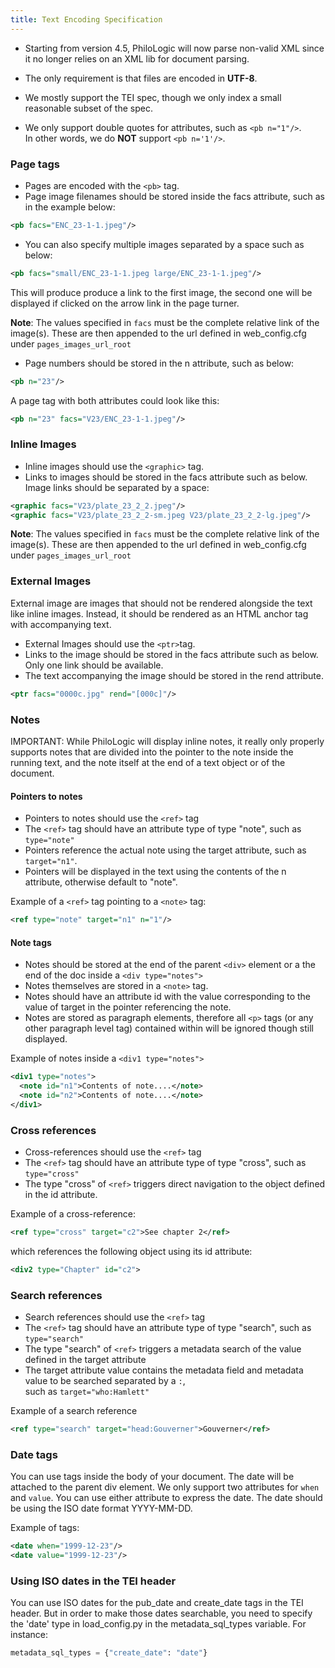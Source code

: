 ```yaml
---
title: Text Encoding Specification
---
```


-   Starting from version 4.5, PhiloLogic will now parse non-valid XML since it no longer relies on an XML lib for document parsing.

-   The only requirement is that files are encoded in **UTF-8**.

-   We mostly support the TEI spec, though we only index a small reasonable subset of the spec.

-   We only support double quotes for attributes, such as `<pb n="1"/>`.<br>
    In other words, we do **NOT** support `<pb n='1'/>`.

### Page tags

-   Pages are encoded with the `<pb>` tag.
-   Page image filenames should be stored inside the facs attribute, such as in the example below:

```xml
<pb facs="ENC_23-1-1.jpeg"/>
```

-   You can also specify multiple images separated by a space such as below:

```xml
<pb facs="small/ENC_23-1-1.jpeg large/ENC_23-1-1.jpeg"/>
```

This will produce produce a link to the first image, the second one will be displayed if clicked on the arrow link in the page turner.

**Note**: The values specified in `facs` must be the complete relative link of the image(s). These are then appended to the url defined in web_config.cfg under `pages_images_url_root`

-   Page numbers should be stored in the n attribute, such as below:

```xml
<pb n="23"/>
```

A page tag with both attributes could look like this:

```xml
<pb n="23" facs="V23/ENC_23-1-1.jpeg"/>
```

### Inline Images

-   Inline images should use the `<graphic>` tag.
-   Links to images should be stored in the facs attribute such as below. Image links should be separated by a space:

```xml
<graphic facs="V23/plate_23_2_2.jpeg"/>
<graphic facs="V23/plate_23_2_2-sm.jpeg V23/plate_23_2_2-lg.jpeg"/>
```

**Note**: The values specified in `facs` must be the complete relative link of the image(s). These are then appended to the url defined in web_config.cfg under `pages_images_url_root`

### External Images

External image are images that should not be rendered alongside the text like inline images. Instead, it should be rendered as an HTML anchor tag with accompanying text.

-   External Images should use the `<ptr>`tag.
-   Links to the image should be stored in the facs attribute such as below. Only one link should be available.
-   The text accompanying the image should be stored in the rend attribute.

```xml
<ptr facs="0000c.jpg" rend="[000c]"/>
```

### Notes

IMPORTANT: While PhiloLogic will display inline notes, it really only properly supports notes
that are divided into the pointer to the note inside the running text, and the note
itself at the end of a text object or of the document.

#### Pointers to notes

-   Pointers to notes should use the `<ref>` tag
-   The `<ref>` tag should have an attribute type of type "note", such as `type="note"`
-   Pointers reference the actual note using the target attribute, such as `target="n1"`.
-   Pointers will be displayed in the text using the contents of the n attribute, otherwise default to "note".

Example of a `<ref>` tag pointing to a `<note>` tag:

```xml
<ref type="note" target="n1" n="1"/>
```

#### Note tags

-   Notes should be stored at the end of the parent `<div>` element or a the end of the doc inside a `<div type="notes">`
-   Notes themselves are stored in a `<note>` tag.
-   Notes should have an attribute id with the value corresponding to the value of target in the pointer referencing the note.
-   Notes are stored as paragraph elements, therefore all `<p>` tags (or any other paragraph level tag) contained within will be ignored though still displayed.

Example of notes inside a `<div1 type="notes">`

```xml
<div1 type="notes">
  <note id="n1">Contents of note....</note>
  <note id="n2">Contents of note....</note>
</div1>
```

### Cross references

-   Cross-references should use the `<ref>` tag
-   The `<ref>` tag should have an attribute type of type "cross", such as `type="cross"`
-   The type "cross" of `<ref>` triggers direct navigation to the object defined in the id attribute.

Example of a cross-reference:

```xml
<ref type="cross" target="c2">See chapter 2</ref>
```

which references the following object using its id attribute:

```xml
<div2 type="Chapter" id="c2">
```

### Search references

-   Search references should use the `<ref>` tag
-   The `<ref>` tag should have an attribute type of type "search", such as `type="search"`
-   The type "search" of `<ref>` triggers a metadata search of the value defined in the target attribute
-   The target attribute value contains the metadata field and metadata value to be searched separated by a `:`,<br>
    such as `target="who:Hamlett"`

Example of a search reference

```xml
<ref type="search" target="head:Gouverner">Gouverner</ref>
```


### Date tags

You can use <date> tags inside the body of your document. The date will be attached to the parent div element. We only support two attributes for `when` and `value`. You can use either attribute to express the date. The date should be using the ISO date format YYYY-MM-DD. 
    
Example of <date> tags:
    
```xml
<date when="1999-12-23"/>
<date value="1999-12-23"/>
```

### Using ISO dates in the TEI header
You can use ISO dates for the pub_date and create_date tags in the TEI header. But in order to make those dates searchable, you need to specify the 'date' type in load_config.py in the metadata_sql_types variable. For instance:

```python
metadata_sql_types = {"create_date": "date"}
```
